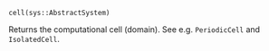 ```
cell(sys::AbstractSystem)
```

Returns the computational cell (domain).  See e.g. `PeriodicCell` and `IsolatedCell`.
